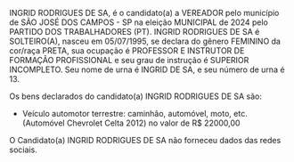 INGRID RODRIGUES DE SA, é o candidato(a) a VEREADOR pelo município de SÃO JOSÉ DOS CAMPOS - SP na eleição MUNICIPAL de 2024 pelo PARTIDO DOS TRABALHADORES (PT). INGRID RODRIGUES DE SA é SOLTEIRO(A), nasceu em 05/07/1995, se declara do gênero FEMININO da cor/raça PRETA, sua ocupação é PROFESSOR E INSTRUTOR DE FORMAÇÃO PROFISSIONAL e seu grau de instrução é SUPERIOR INCOMPLETO. Seu nome de urna é INGRID DE SA, e seu número de urna é 13.

Os bens declarados do candidato(a) INGRID RODRIGUES DE SA são: 
- Veículo automotor terrestre: caminhão, automóvel, moto, etc. (Automóvel Chevrolet Celta 2012) no valor de R$ 22000,00

O Candidato(a) INGRID RODRIGUES DE SA não forneceu dados das redes sociais.